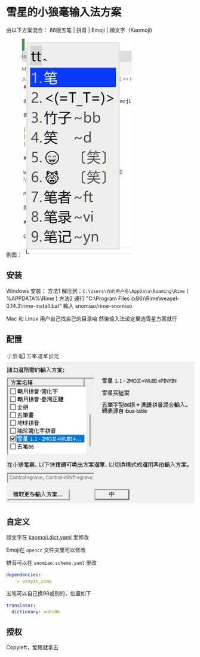 # 雪星的小狼毫输入法方案

由以下方案混合：  86版五笔 | 拼音 | Emoji | 顔文字（Kaomoji)

例图：![](media/例图.png)

## 安装

Windows 安裝：
方法1
  解压到：`C:\Users\你的用户名\AppData\Roaming\Rime` ( %APPDATA%\Rime )
方法2
  運行 "C:\Program Files (x86)\Rime\weasel-0.14.3\rime-install.bat"
  輸入 snomiao/rime-snomiao

Mac 和 Linux 用户自己找自己的目录哈
然後输入法设定里选雪星方案就行

## 配置

![config](media/config.png)


## 自定义

顔文字在 [kaomoji.dict.yaml](../kaomoji.dict.yaml) 里修改

Emoji在 `opencc` 文件夹里可以修改

拼音可以在 `snomiao.schema.yaml` 里改
```yaml
dependencies:
    - pinyin_simp
```

五笔可以自己换98或别的，位置如下
```yaml
translator:
  dictionary: wubi86
```


## 授权

Copyleft，爱用就拿去
